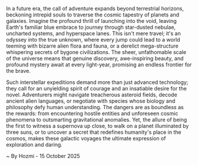 
In a future era, the call of adventure expands beyond terrestrial horizons, beckoning intrepid souls to traverse the cosmic tapestry of planets and galaxies. Imagine the profound thrill of launching into the void, leaving Earth's familiar blue embrace to journey through star-dusted nebulae, uncharted systems, and hyperspace lanes. This isn't mere travel; it's an odyssey into the true unknown, where every jump could lead to a world teeming with bizarre alien flora and fauna, or a derelict mega-structure whispering secrets of bygone civilizations. The sheer, unfathomable scale of the universe means that genuine discovery, awe-inspiring beauty, and profound mystery await at every light-year, promising an endless frontier for the brave.

Such interstellar expeditions demand more than just advanced technology; they call for an unyielding spirit of courage and an insatiable desire for the novel. Adventurers might navigate treacherous asteroid fields, decode ancient alien languages, or negotiate with species whose biology and philosophy defy human understanding. The dangers are as boundless as the rewards: from encountering hostile entities and unforeseen cosmic phenomena to outsmarting gravitational anomalies. Yet, the allure of being the first to witness a supernova up close, to walk on a planet illuminated by three suns, or to uncover a secret that redefines humanity's place in the cosmos, makes these galactic voyages the ultimate expression of exploration and daring.

~ By Hozmi - 15 October 2025
